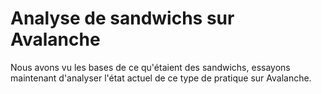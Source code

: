 # Analyse de sandwichs sur Avalanche

Nous avons vu les bases de ce qu'étaient des sandwichs, essayons maintenant d'analyser l'état actuel de ce type de pratique sur Avalanche.

